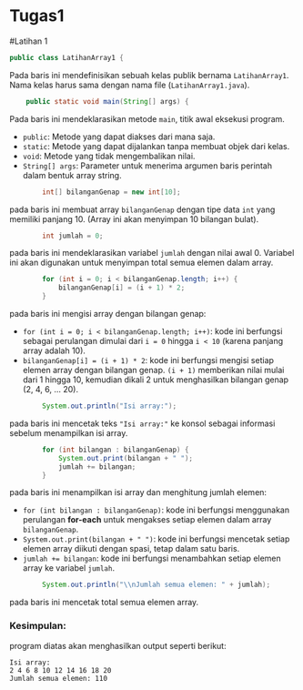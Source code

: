 # Tugas1

#Latihan 1

```java
public class LatihanArray1 {
```
Pada baris ini mendefinisikan sebuah kelas publik bernama `LatihanArray1`. Nama kelas harus sama dengan nama file (`LatihanArray1.java`).

```java
    public static void main(String[] args) {
```
Pada baris ini mendeklarasikan metode `main`, titik awal eksekusi program. 
- `public`: Metode yang dapat diakses dari mana saja.
- `static`: Metode yang dapat dijalankan tanpa membuat objek dari kelas.
- `void`: Metode yang tidak mengembalikan nilai.
- `String[] args`: Parameter untuk menerima argumen baris perintah dalam bentuk array string.

```java
        int[] bilanganGenap = new int[10];
```
pada baris ini membuat array `bilanganGenap` dengan tipe data `int` yang memiliki panjang 10. (Array ini akan menyimpan 10 bilangan bulat).

```java
        int jumlah = 0;
```
pada baris ini mendeklarasikan variabel `jumlah` dengan nilai awal 0. Variabel ini akan digunakan untuk menyimpan total semua elemen dalam array.

```java
        for (int i = 0; i < bilanganGenap.length; i++) {
            bilanganGenap[i] = (i + 1) * 2;
        }
```
pada baris ini mengisi array dengan bilangan genap:
- `for (int i = 0; i < bilanganGenap.length; i++)`: kode ini berfungsi sebagai perulangan dimulai dari `i = 0` hingga `i < 10` (karena panjang array adalah 10).
- `bilanganGenap[i] = (i + 1) * 2`: kode ini berfungsi mengisi setiap elemen array dengan bilangan genap. `(i + 1)` memberikan nilai mulai dari 1 hingga 10, kemudian dikali 2 untuk menghasilkan bilangan genap (2, 4, 6, ... 20).

```java
        System.out.println("Isi array:");
```
pada baris ini mencetak teks `"Isi array:"` ke konsol sebagai informasi sebelum menampilkan isi array.

```java
        for (int bilangan : bilanganGenap) {
            System.out.print(bilangan + " ");
            jumlah += bilangan;
        }
```
pada baris ini menampilkan isi array dan menghitung jumlah elemen:
- `for (int bilangan : bilanganGenap)`: kode ini berfungsi menggunakan perulangan **for-each** untuk mengakses setiap elemen dalam array `bilanganGenap`.
- `System.out.print(bilangan + " ")`: kode ini berfungsi mencetak setiap elemen array diikuti dengan spasi, tetap dalam satu baris.
- `jumlah += bilangan`: kode ini berfungsi menambahkan setiap elemen array ke variabel `jumlah`.

```java
        System.out.println("\\nJumlah semua elemen: " + jumlah);
```
pada baris ini mencetak total semua elemen array. 

### **Kesimpulan:**
program diatas akan menghasilkan output seperti berikut:
```
Isi array:
2 4 6 8 10 12 14 16 18 20 
Jumlah semua elemen: 110
```
